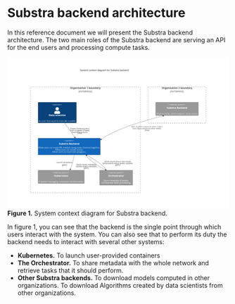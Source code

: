# Substra backend architecture
In this reference document we will present the Substra backend architecture.
The two main roles of the Substra backend are serving an API for the end users and processing compute tasks.

![](./schemas/c4-context-backend.svg)
**Figure 1.** System context diagram for Substra backend.

In figure 1, you can see that the backend is the single point through which users interact with the system. You can also see that to perform its duty the backend needs to interact with several other systems:

- **Kubernetes.** To launch user-provided containers
- **The Orchestrator.** To share metadata with the whole network and retrieve tasks that it should perform.
- **Other Substra backends.** To download models computed in other organizations. To download Algorithms created by data scientists from other organizations.
